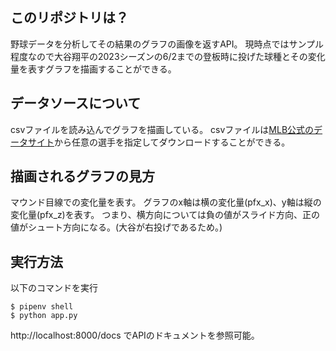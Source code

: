 ## このリポジトリは？
野球データを分析してその結果のグラフの画像を返すAPI。
現時点ではサンプル程度なので大谷翔平の2023シーズンの6/2までの登板時に投げた球種とその変化量を表すグラフを描画することができる。

## データソースについて
csvファイルを読み込んでグラフを描画している。
csvファイルは[MLB公式のデータサイト](https://baseballsavant.mlb.com/statcast_search)から任意の選手を指定してダウンロードすることができる。

## 描画されるグラフの見方
マウンド目線での変化量を表す。
グラフのx軸は横の変化量(pfx_x)、y軸は縦の変化量(pfx_z)を表す。
つまり、横方向については負の値がスライド方向、正の値がシュート方向になる。(大谷が右投げであるため。)

## 実行方法
以下のコマンドを実行
```
$ pipenv shell
$ python app.py
```
http://localhost:8000/docs でAPIのドキュメントを参照可能。